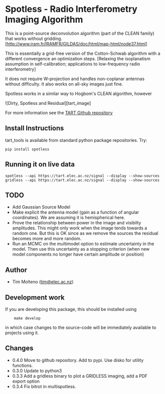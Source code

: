 # Spotless - Radio Interferometry Imaging Algorithm
    
This is a point-source deconvolution algorithm (part of the CLEAN family) that works without gridding. 
[http://www.iram.fr/IRAMFR/GILDAS/doc/html/map-html/node37.html]

This is essentially  a grid-free version of the Cotton-Schwab algorithm with a different convergence an optimization steps.
[Relaxing the isoplanatism assumption in self-calibration; applications to low-frequency radio interferometry]

It does not require W-projection and handles
non-coplanar antennas without difficulty. It also works on all-sky images just fine.

Spotless works in a similar way to Hogbom's CLEAN algorithm, however 

 ![Dirty, Spotless and Residual][tart_image] 

For more information see the [TART Github repository](https://github.com/tmolteno/TART)

## Install Instructions

tart_tools is available from standard python package repositories. Try:

    pip install spotless
    
## Running it on live data

    spotless --api https://tart.elec.ac.nz/signal --display --show-sources
    gridless --api https://tart.elec.ac.nz/signal --display --show-sources

## TODO

* Add Gaussian Source Model
* Make explicit the antenna model (gain as a function of angular coordinates). We are assuming it is hemispherical here.
* Prove the relationship between power in the image and visibilty amplitudes. This might only work when the image 
  tends towards a random one. But this is OK since as we remove the sources the residual becomes more and more random.
* Run an MCMC on the multimodel option to estimate uncertainty in the model. Then use this uncertainty as a stopping criterion (when new model components no longer have certain amplitude or position)

## Author

* Tim Molteno (tim@elec.ac.nz)

## Development work
    
If you are developing this package, this should be installed using
```
	make develop
```
in which case changes to the source-code will be immediately available to projects using it.

    
[spotless_image]: https://github.com/tmolteno/TART/blob/master/doc/img/tart_image.jpg "TART All-Sky Image"


## Changes

* 0.4.0 Move to github repository. Add to pypi. Use disko for utility functions.
* 0.3.0 Update to python3
* 0.3.3 Add a gridless binary to plot a GRIDLESS imaging, add a PDF export option
* 0.3.4 Fix bitrot in multispotless.
